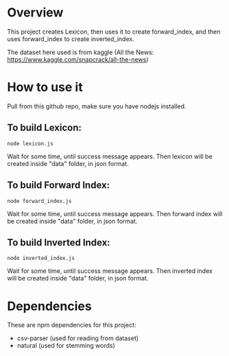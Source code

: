 # Overview
This project creates Lexicon, then uses it to create forward_index, and then uses forward_index to create inverted_index.

The dataset here used is from kaggle (All the News:  https://www.kaggle.com/snapcrack/all-the-news)


# How to use it
Pull from this github repo, make sure you have nodejs installed.


## To build Lexicon:
`node lexicon.js`

Wait for some time, until success message appears. Then lexicon will be created inside "data" folder, in json format.

## To build Forward Index:
`node forward_index.js`

Wait for some time, until success message appears. Then forward index will be created inside "data" folder, in json format.

## To build Inverted Index:
`node inverted_index.js`

Wait for some time, until success message appears. Then inverted index will be created inside "data" folder, in json format.


# Dependencies
These are npm dependencies for this project:
* csv-parser (used for reading from dataset)
* natural (used for stemming words)